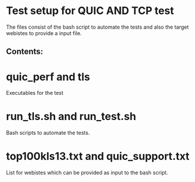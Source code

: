 # Test setup for QUIC AND TCP test


The files consist of the bash script to automate the tests and also the target webistes to provide a input file. 

## Contents:
# quic_perf and tls 
Executables for the test
# run_tls.sh and run_test.sh 
Bash scripts to automate the tests.
# top100kls13.txt and quic_support.txt 
List for webistes which can be provided as input to the bash script. 
